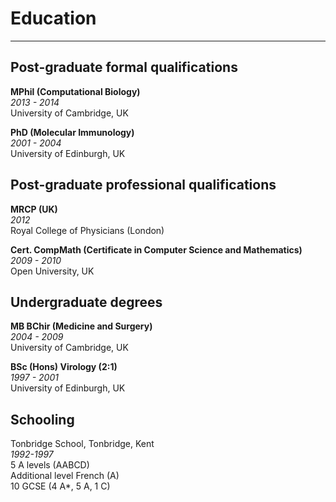# Education
---

## Post-graduate formal qualifications
**MPhil (Computational Biology)**  
*2013 - 2014*  
University of Cambridge, UK  

**PhD (Molecular Immunology)**  
*2001 - 2004*  
University of Edinburgh, UK

## Post-graduate professional qualifications

**MRCP (UK)**  
*2012*  
Royal College of Physicians (London)  

**Cert. CompMath (Certificate in Computer Science and Mathematics)**  
*2009 - 2010*  
Open University, UK

## Undergraduate degrees

**MB BChir (Medicine and Surgery)**  
*2004 - 2009*  
University of Cambridge, UK  

**BSc (Hons) Virology (2:1)**  
*1997 - 2001*  
University of Edinburgh, UK

## Schooling

Tonbridge School, Tonbridge, Kent    
*1992-1997*   
5 A levels (AABCD)  
Additional level French (A)  
10 GCSE (4 A*, 5 A, 1 C)  
